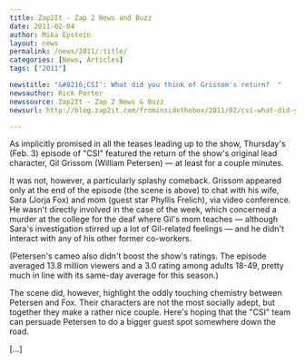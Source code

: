 ```yaml
---
title: Zap2It - Zap 2 News and Buzz
date: 2011-02-04
author: Mika Epstein
layout: news
permalink: /news/2011/:title/
categories: [News, Articles]
tags: ["2011"]

newstitle: "&#8216;CSI': What did you think of Grissom's return?  "
newsauthor: Rick Porter  
newssource: Zap2It - Zap 2 News & Buzz  
newsurl: http://blog.zap2it.com/frominsidethebox/2011/02/csi-what-did-you-think-of-grissoms-return.html  

---
```


As implicitly promised in all the teases leading up to the show, Thursday's (Feb. 3) episode of "CSI" featured the return of the show's original lead character, Gil Grissom (William Petersen) &#8212; at least for a couple minutes.

It was not, however, a particularly splashy comeback. Grissom appeared only at the end of the episode (the scene is above) to chat with his wife, Sara (Jorja Fox) and mom (guest star Phyllis Frelich), via video conference. He wasn't directly involved in the case of the week, which concerned a murder at the college for the deaf where Gil's mom teaches &#8212; although Sara's investigation stirred up a lot of Gil-related feelings &#8212; and he didn't interact with any of his other former co-workers.

(Petersen's cameo also didn't boost the show's ratings. The episode averaged 13.8 million viewers and a 3.0 rating among adults 18-49, pretty much in line with its same-day average for this season.)

The scene did, however, highlight the oddly touching chemistry between Petersen and Fox. Their characters are not the most socially adept, but together they make a rather nice couple. Here's hoping that the "CSI" team can persuade Petersen to do a bigger guest spot somewhere down the road.

[...]

